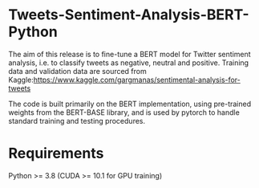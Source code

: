 # Tweets-Sentiment-Analysis-BERT-Python
The aim of this release is to fine-tune a BERT model for Twitter sentiment analysis, i.e. to classify tweets as negative, neutral and positive. Training data and validation data are sourced from Kaggle:https://www.kaggle.com/gargmanas/sentimental-analysis-for-tweets


The code is built primarily on the BERT implementation, using pre-trained weights from the BERT-BASE library, and is used by pytorch to handle standard training and testing procedures.

# Requirements
Python >= 3.8
(CUDA >= 10.1 for GPU training)
